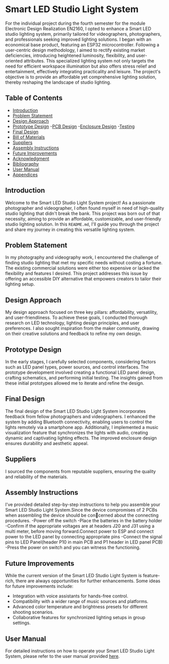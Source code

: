 # Smart LED Studio Light System

For the individual project during the fourth semester for the module Electronic Design Realization EN2160, I opted to enhance a Smart LED studio lighting system, primarily tailored for videographers, photographers, and professionals seeking improved lighting solutions. I began with an economical base product, featuring an ESP32 microcontroller. Following a user-centric design methodology, I aimed to rectify existing market deficiencies, introducing heightened luminosity, flexibility, and user-oriented attributes. This specialized lighting system not only targets the need for efficient workspace illumination but also offers stress relief and entertainment, effectively integrating practicality and leisure. The project's objective is to provide an affordable yet comprehensive lighting solution, thereby reshaping the landscape of studio lighting.

## Table of Contents
- [Introduction](#introduction)
- [Problem Statement](#problem-statement)
- [Design Approach](#design-approach)
- [Prototype Design](#prototype-design)
  -[PCB Design](#pcb)
  -[Enclosure Design](#enclosure)
  -[Testing](#test)
- [Final Design](#final-design)
- [Bill of Materials](#bill-of-materials)
- [Suppliers](#suppliers)
- [Assembly Instructions](#assembly-instructions)
- [Future Improvements](#future-improvements)
- [Acknowledgment](#acknowledgment)
- [Bibliography](#bibliography)
- [User Manual](#user-manual)
- [Appendices](#appendices)

## Introduction

Welcome to the Smart LED Studio Light System project! As a passionate photographer and videographer, I often found myself in need of high-quality studio lighting that didn't break the bank. This project was born out of that necessity, aiming to provide an affordable, customizable, and user-friendly studio lighting solution. In this `README.md`, I'll guide you through the project and share my journey in creating this versatile lighting system.

## Problem Statement

In my photography and videography work, I encountered the challenge of finding studio lighting that met my specific needs without costing a fortune. The existing commercial solutions were either too expensive or lacked the flexibility and features I desired. This project addresses this issue by offering an accessible DIY alternative that empowers creators to tailor their lighting setup.

## Design Approach

My design approach focused on three key pillars: affordability, versatility, and user-friendliness. To achieve these goals, I conducted thorough research on LED technology, lighting design principles, and user preferences. I also sought inspiration from the maker community, drawing on their creative solutions and feedback to refine my own design.

## Prototype Design

In the early stages, I carefully selected components, considering factors such as LED panel types, power sources, and control interfaces. The prototype development involved creating a functional LED panel design, crafting schematics, and performing initial testing. The insights gained from these initial prototypes allowed me to iterate and refine the design.

## Final Design

The final design of the Smart LED Studio Light System incorporates feedback from fellow photographers and videographers. I enhanced the system by adding Bluetooth connectivity, enabling users to control the lights remotely via a smartphone app. Additionally, I implemented a music visualization feature that synchronizes the lights with audio, creating dynamic and captivating lighting effects. The improved enclosure design ensures durability and aesthetic appeal.


## Suppliers

I sourced the components from reputable suppliers, ensuring the quality and reliability of the materials.

## Assembly Instructions

I've provided detailed step-by-step instructions to help you assemble your Smart LED Studio Light System.Since the device compromises of 2 PCBs
when assembling the device should be concerned about the connecting procedures.
-Power off the switch
-Place the batteries in the battery holder
-Confirm if the appropriate voltages are at headers J20 and J31 using a multi meter, before moving forward.Connect power to ESP and connect
power to the LED panel by connecting appropriate pins
-Connect the signal pins to LED Panel(header P10 in main PCB and P1 header in LED panel PCB)
-Press the power on switch and you can witness the functioning.

## Future Improvements

While the current version of the Smart LED Studio Light System is feature-rich, there are always opportunities for further enhancements. Some ideas for future improvements include:
- Integration with voice assistants for hands-free control.
- Compatibility with a wider range of music sources and platforms.
- Advanced color temperature and brightness presets for different shooting scenarios.
- Collaborative features for synchronized lighting setups in group settings.



## User Manual

For detailed instructions on how to operate your Smart LED Studio Light System, please refer to the user manual provided [here](user-manual.pdf).





